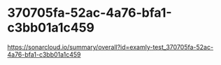 # 370705fa-52ac-4a76-bfa1-c3bb01a1c459
https://sonarcloud.io/summary/overall?id=examly-test_370705fa-52ac-4a76-bfa1-c3bb01a1c459
